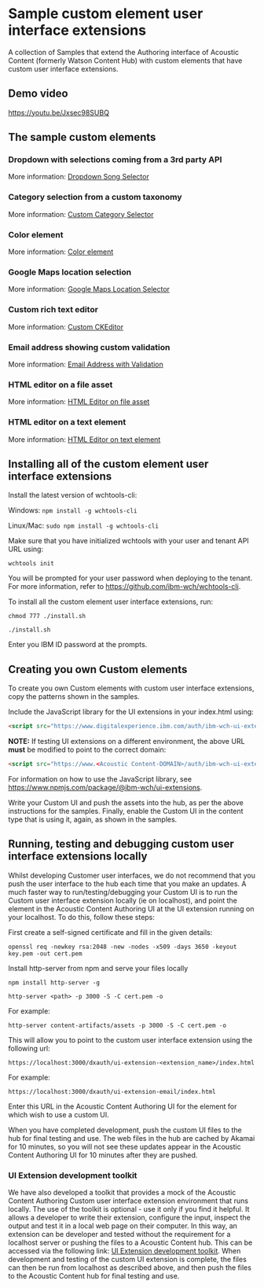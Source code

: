 # Sample custom element user interface extensions

A collection of Samples that extend the Authoring interface of Acoustic Content (formerly Watson Content Hub) with custom elements that have custom user interface extensions.

## Demo video

https://youtu.be/Jxsec98SUBQ

## The sample custom elements

### Dropdown with selections coming from a 3rd party API

More information: [Dropdown Song Selector](sample-ui-extension-dropdown)

### Category selection from a custom taxonomy

More information: [Custom Category Selector](sample-ui-extension-category)

### Color element

More information: [Color element](sample-ui-extension-colorpicker)

### Google Maps location selection

More information: [Google Maps Location Selector](sample-ui-extension-map)

### Custom rich text editor

More information: [Custom CKEditor](sample-ui-extension-rte)

### Email address showing custom validation

More information: [Email Address with Validation](sample-ui-extension-email)

### HTML editor on a file asset

More information: [HTML Editor on file asset](sample-ui-extension-htmleditorv2)

### HTML editor on a text element

More information: [HTML Editor on text element](sample-ui-extension-htmleditorv1)

## Installing all of the custom element user interface extensions

Install the latest version of wchtools-cli:

Windows: ```npm install -g wchtools-cli ```

Linux/Mac: ```sudo npm install -g wchtools-cli```

Make sure that you have initialized wchtools with your user and tenant API URL using:

```wchtools init```

You will be prompted for your user password when deploying to the tenant. For more information, refer to https://github.com/ibm-wch/wchtools-cli.

To install all the custom element user interface extensions, run:

```chmod 777 ./install.sh```

```./install.sh```

Enter you IBM ID password at the prompts.

## Creating you own Custom elements

To create you own Custom elements with custom user interface extensions, copy the patterns shown in the samples.

Include the JavaScript library for the UI extensions in your index.html using:

```html
<script src="https://www.digitalexperience.ibm.com/auth/ibm-wch-ui-extensions.js"></script>
```

**NOTE:** If testing UI extensions on a different environment, the above URL **must** be modified to point to the correct domain:

```html
<script src="https://www.<Acoustic Content-DOMAIN>/auth/ibm-wch-ui-extensions.js"></script>
```

For information on how to use the JavaScript library, see https://www.npmjs.com/package/@ibm-wch/ui-extensions.

Write your Custom UI and push the assets into the hub, as per the above instructions for the samples. Finally,
enable the Custom UI in the content type that is using it, again, as shown in the samples.

## Running, testing and debugging custom user interface extensions locally

Whilst developing Customer user interfaces, we do not recommend that you push the user interface to the hub each time that you make an updates. A much faster way to run/testing/debugging your Custom UI is to run the Custom user interface extension locally (ie on localhost), and point the element in the Acoustic Content Authoring UI at the UI extension running on your localhost. To do this, follow these steps:

First create a self-signed certificate and fill in the given details:

```openssl req -newkey rsa:2048 -new -nodes -x509 -days 3650 -keyout key.pem -out cert.pem```

Install http-server from npm and serve your files locally

```npm install http-server -g```

```http-server <path> -p 3000 -S -C cert.pem -o```

For example:

```http-server content-artifacts/assets -p 3000 -S -C cert.pem -o```

This will allow you to point to the custom user interface extension using the following url:

```https://localhost:3000/dxauth/ui-extension-<extension_name>/index.html```

For example:

```https://localhost:3000/dxauth/ui-extension-email/index.html```

Enter this URL in the Acoustic Content Authoring UI for the element for which wish to use a custom UI.

When you have completed development, push the custom UI files to the hub for final testing and use. The web files in the hub are cached by Akamai for 10 minutes, so you will not see these updates appear in the Acoustic Content Authoring UI for 10 minutes after they are pushed.

### UI Extension development toolkit

We have also developed a toolkit that provides a mock of the Acoustic Content Authoring Custom user interface extension environment that runs locally. The use of the toolkit is optional - use it only if you find it helpful. It allows a developer to write their extension, configure the input, inspect the output and test it in a local web page on their computer. In this way, an extension can be developer and tested without the requirement for a localhost server or pushing the files to a Acoustic Content hub. This can be accessed via the following link: [UI Extension development toolkit](ui-extensions-dev-toolkit). When development and testing of the custom UI extension is complete, the files can then be run from localhost as described above, and then push the files to the Acoustic Content hub for final testing and use.

